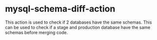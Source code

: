 # mysql-schema-diff-action

This action is used to check if 2 databases have the same schemas.
This can be used to check if a stage and production database have the same schemas before merging code.
